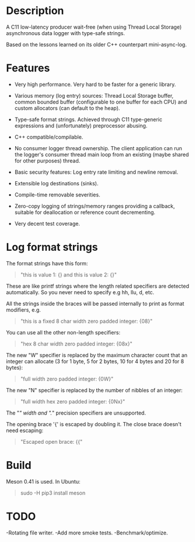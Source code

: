 Description
===========

A C11 low-latency producer wait-free (when using Thread Local Storage)
asynchronous data logger with type-safe strings.

Based on the lessons learned on its older C++ counterpart mini-async-log.

Features
========

- Very high performance. Very hard to be faster for a generic library.

- Various memory (log entry) sources: Thread Local Storage buffer, common
  bounded buffer (configurable to one buffer for each CPU) and custom allocators
  (can default to the heap).

- Type-safe format strings. Achieved through C11 type-generic expressions and
  (unfortunately) preprocessor abusing.

- C++ compatible/compilable.

- No consumer logger thread ownership. The client application can run the
  logger's consumer thread main loop from an existing (maybe shared for other
  purposes) thread.

- Basic security features: Log entry rate limiting and newline removal.

- Extensible log destinations (sinks).

- Compile-time removable severities.

- Zero-copy logging of strings/memory ranges providing a callback, suitable for
  deallocation or reference count decrementing.

- Very decent test coverage.

Log format strings
==================

The format strings have this form:

> "this is value 1: {} and this is value 2: {}"

These are like printf strings where the length related specifiers are detected
automatically. So you never need to specify e.g hh, llu, d, etc.

All the strings inside the braces will be passed internally to print as format
modifiers, e.g.

> "this is a fixed 8 char width zero padded integer: {08}"

You can use all the other non-length specifiers:

> "hex 8 char width zero padded integer: {08x}"

The new "W" specifier is replaced by the maximum character count that an
integer can allocate (3 for 1 byte, 5 for 2 bytes, 10 for 4 bytes and 20 for 8
bytes):

> "full width zero padded integer: {0W}"

The new "N" specifier is replaced by the number of nibbles of an integer:

> "full width hex zero padded integer: {0Nx}"

The "*" width and ".*" precision specifiers are unsupported.

The opening brace '{' is escaped by doubling it. The close brace doesn't need
escaping:

> "Escaped open brace: {{"

Build
==================

Meson 0.41 is used. In Ubuntu:

> sudo -H pip3 install meson

TODO
==================

-Rotating file writer.
-Add more smoke tests.
-Benchmark/optimize.
